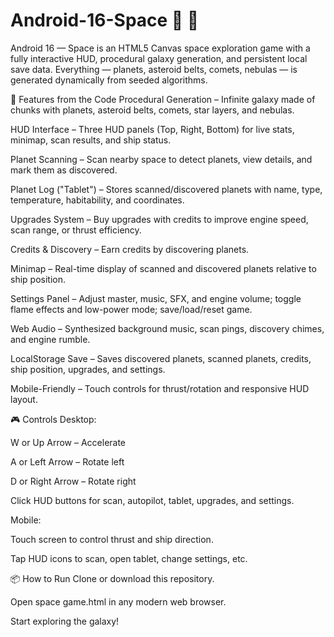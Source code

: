 # Android-16-Space 🌌 🚀
Android 16 — Space is an HTML5 Canvas space exploration game with a fully interactive HUD, procedural galaxy generation, and persistent local save data. Everything — planets, asteroid belts, comets, nebulas — is generated dynamically from seeded algorithms.

🔹 Features from the Code
Procedural Generation – Infinite galaxy made of chunks with planets, asteroid belts, comets, star layers, and nebulas.

HUD Interface – Three HUD panels (Top, Right, Bottom) for live stats, minimap, scan results, and ship status.

Planet Scanning – Scan nearby space to detect planets, view details, and mark them as discovered.

Planet Log ("Tablet") – Stores scanned/discovered planets with name, type, temperature, habitability, and coordinates.

Upgrades System – Buy upgrades with credits to improve engine speed, scan range, or thrust efficiency.

Credits & Discovery – Earn credits by discovering planets.

Minimap – Real-time display of scanned and discovered planets relative to ship position.

Settings Panel – Adjust master, music, SFX, and engine volume; toggle flame effects and low-power mode; save/load/reset game.

Web Audio – Synthesized background music, scan pings, discovery chimes, and engine rumble.

LocalStorage Save – Saves discovered planets, scanned planets, credits, ship position, upgrades, and settings.

Mobile-Friendly – Touch controls for thrust/rotation and responsive HUD layout.

🎮 Controls
Desktop:

W or Up Arrow – Accelerate

A or Left Arrow – Rotate left

D or Right Arrow – Rotate right

Click HUD buttons for scan, autopilot, tablet, upgrades, and settings.

Mobile:

Touch screen to control thrust and ship direction.

Tap HUD icons to scan, open tablet, change settings, etc.

📦 How to Run
Clone or download this repository.

Open space game.html in any modern web browser.

Start exploring the galaxy!
